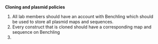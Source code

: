 **Cloning and plasmid policies**  

1. All lab members should have an account with Benchling which should be used to store all plasmid maps and sequences. 
2. Every construct that is cloned should have a corresponding map and sequence on Benchling
3. 